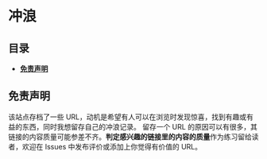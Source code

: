 # 冲浪

## 目录

- [**免责声明**](#免责声明)

## 免责声明

该站点存档了一些 URL，动机是希望有人可以在浏览时发现惊喜，找到有趣或有益的东西，同时我想留存自己的冲浪记录。
留存一个 URL 的原因可以有很多，其链接的内容质量可能参差不齐。**判定感兴趣的链接里的内容的质量**作为练习留给读者，欢迎在 Issues 中发布评价或添加上你觉得有价值的 URL。
